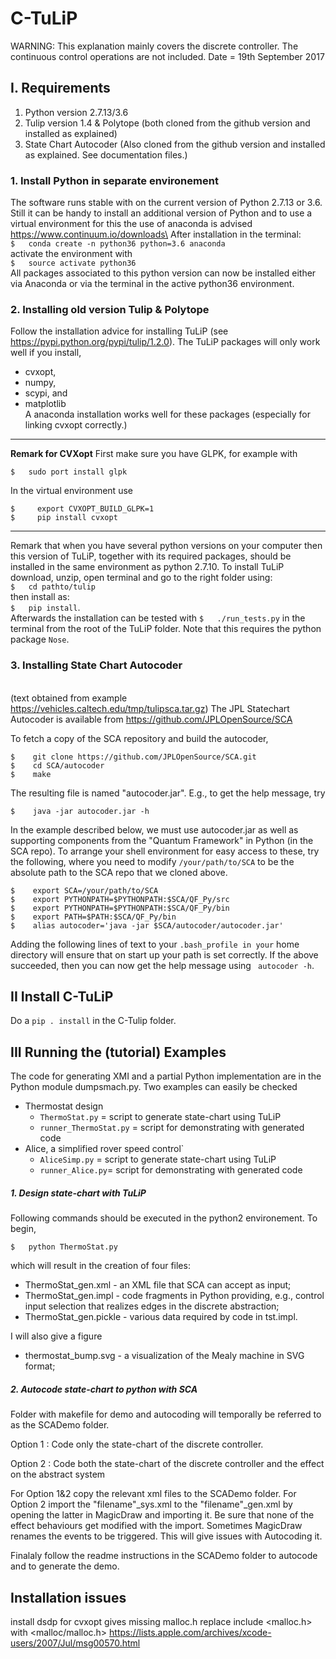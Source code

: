 # C-TuLiP


WARNING: This explanation mainly covers  the discrete controller. The continuous control operations are not included.
Date = 19th September 2017

I. Requirements
------------------------
   1. Python version 2.7.13/3.6
   2. Tulip version 1.4 & Polytope (both cloned from the github version and installed as explained)
   3. State Chart Autocoder (Also cloned from the github version and installed as explained. See documentation files.)


### 1. Install Python in separate environement
The software runs stable with on the current version of Python 2.7.13 or 3.6.
    Still it can be handy to install an additional version of Python and to use a virtual environment for this the use of anaconda is advised\
    https://www.continuum.io/downloads\
   After installation in the terminal:\
   `$   conda create -n python36 python=3.6 anaconda` \
     activate the environment with\
   `$   source activate python36`\
   All packages associated to this python version can now be installed either via Anaconda or via the terminal in the active python36 environment.

### 2. Installing old version Tulip & Polytope
   Follow the installation advice for installing TuLiP (see https://pypi.python.org/pypi/tulip/1.2.0).
  The  TuLiP packages will only work well if you install,
  * cvxopt,
  * numpy,
  * scypi, and
  * matplotlib\
  A anaconda installation works well for these packages (especially for linking cvxopt correctly.)

  -------------------------------
  **Remark for CVXopt**
  First make sure you have GLPK, for example with

    $   sudo port install glpk

  In the virtual environment use

    $     export CVXOPT_BUILD_GLPK=1
    $     pip install cvxopt

  ----------------------


  Remark that when you have several python versions on your computer then this version of TuLiP,
    together with its required packages, should be installed in the same environment as python 2.7.10.
   To install TuLiP download, unzip, open terminal and go to the right folder using:\
    `$   cd pathto/tulip`\
   then install as:\
    `$   pip install`.\
   Afterwards the installation can be tested with
    `$   ./run_tests.py`
   in the terminal from the root of the TuLiP folder. Note that this requires the python package ``Nose``.


### 3. Installing State Chart Autocoder
\
   (text obtained from example https://vehicles.caltech.edu/tmp/tulipsca.tar.gz)
    The JPL Statechart Autocoder is available from
    https://github.com/JPLOpenSource/SCA

   To fetch a copy of the SCA repository and build the autocoder,

    $    git clone https://github.com/JPLOpenSource/SCA.git
    $    cd SCA/autocoder
    $    make

   The resulting file is named "autocoder.jar". E.g., to get the help message, try

    $    java -jar autocoder.jar -h

   In the example described below, we must use autocoder.jar as well as supporting
    components from the "Quantum Framework" in Python (in the SCA repo). To arrange
    your shell environment for easy access to these, try the following, where you
    need to modify `/your/path/to/SCA` to be the absolute path to the SCA repo that
    we cloned above.

    $    export SCA=/your/path/to/SCA
    $    export PYTHONPATH=$PYTHONPATH:$SCA/QF_Py/src
    $    export PYTHONPATH=$PYTHONPATH:$SCA/QF_Py/bin
    $    export PATH=$PATH:$SCA/QF_Py/bin
    $    alias autocoder='java -jar $SCA/autocoder/autocoder.jar'

   Adding the following lines of text to your `.bash_profile in your` home directory will ensure that on start up your path is set correctly.
   If the above succeeded, then you can now get the help message using  ` autocoder -h`.

II Install C-TuLiP
-----------------------------
Do a `pip . install` in the  C-Tulip folder. 


III Running the (tutorial) Examples
-----------------------------

The code for generating XMI and a partial Python implementation are in the
Python module dumpsmach.py.
Two examples can easily be checked
 * Thermostat design
    * `ThermoStat.py` = script  to generate state-chart using TuLiP
    * `runner_ThermoStat.py` = script for demonstrating with generated code
 * Alice, a simplified rover speed control`
    * `AliceSimp.py` = script  to generate state-chart using TuLiP
    * `runner_Alice.py`= script for demonstrating with generated code

##### 1. Design state-chart with TuLiP

Following commands should be executed in the python2 environement.
To begin,

    $   python ThermoStat.py

which will result in the creation of four files:
* ThermoStat_gen.xml - an XML file that SCA can accept as input;
* ThermoStat_gen.impl - code fragments in Python providing, e.g., control input selection that realizes edges in the discrete abstraction;
* ThermoStat_gen.pickle - various data required by code in tst.impl.

I will also give a figure
* thermostat_bump.svg - a visualization of the Mealy machine in SVG format;



##### 2. Autocode state-chart to python with SCA

Folder with makefile for demo and autocoding will temporally be referred to as the SCADemo folder.

Option 1 :
    Code only the state-chart of the discrete controller.

Option 2 :
    Code both the state-chart of the discrete controller and the effect on the abstract system

For Option 1&2 copy the relevant xml files to the SCADemo folder.
For Option 2 import the "filename"_sys.xml to the "filename"_gen.xml by opening the latter in MagicDraw and importing it. Be sure that none of the effect behaviours get modified with the import. Sometimes MagicDraw renames the events to be triggered. This will give issues with Autocoding it.

Finalaly follow the readme instructions in the SCADemo folder to autocode and to generate the demo.

## Installation issues


install dsdp for cvxopt gives missing malloc.h
replace include <malloc.h> with <malloc/malloc.h>
https://lists.apple.com/archives/xcode-users/2007/Jul/msg00570.html
